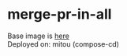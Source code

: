 # merge-pr-in-all

Base image is [here](https://github.com/yanorei32/merge-pr-in-all)  
Deployed on: mitou (compose-cd)
